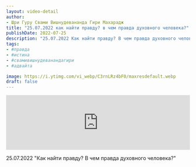 ```yaml
---
layout: video-detail
author:
- Шри Гуру Свами Вишнудевананда Гири Махарадж
title: "25.07.2022 как найти правду? в чем правда духовного человека?"
publishDate: 2022-07-25
description: "25.07.2022 Как найти правду? В чем правда духовного человека?"
tags: 
- #правда
- #истина
- #свамивишнудеванандагири
- #адвайта

image: https://i.ytimg.com/vi_webp/C3rnLRz4bF0/maxresdefault.webp
draft: false
---
```


<iframe width="100%" src="https://www.youtube.com/embed/C3rnLRz4bF0" frameborder="0" allowfullscreen=""></iframe> 

 25.07.2022 "Как найти правду? В чем правда духовного человека?"

  

 